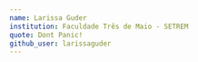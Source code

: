 ```yaml
---
name: Larissa Guder
institution: Faculdade Três de Maio - SETREM
quote: Dont Panic!
github_user: larissaguder
---
```

